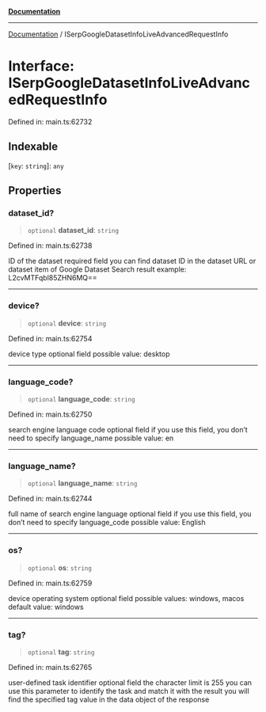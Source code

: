 [**Documentation**](../README.md)

***

[Documentation](../README.md) / ISerpGoogleDatasetInfoLiveAdvancedRequestInfo

# Interface: ISerpGoogleDatasetInfoLiveAdvancedRequestInfo

Defined in: main.ts:62732

## Indexable

\[`key`: `string`\]: `any`

## Properties

### dataset\_id?

> `optional` **dataset\_id**: `string`

Defined in: main.ts:62738

ID of the dataset
required field
you can find dataset ID in the dataset URL or dataset item of Google Dataset Search result
example:
L2cvMTFqbl85ZHN6MQ==

***

### device?

> `optional` **device**: `string`

Defined in: main.ts:62754

device type
optional field
possible value: desktop

***

### language\_code?

> `optional` **language\_code**: `string`

Defined in: main.ts:62750

search engine language code
optional field
if you use this field, you don’t need to specify language_name
possible value:
en

***

### language\_name?

> `optional` **language\_name**: `string`

Defined in: main.ts:62744

full name of search engine language
optional field
if you use this field, you don’t need to specify language_code
possible value:
English

***

### os?

> `optional` **os**: `string`

Defined in: main.ts:62759

device operating system
optional field
possible values: windows, macos
default value: windows

***

### tag?

> `optional` **tag**: `string`

Defined in: main.ts:62765

user-defined task identifier
optional field
the character limit is 255
you can use this parameter to identify the task and match it with the result
you will find the specified tag value in the data object of the response
